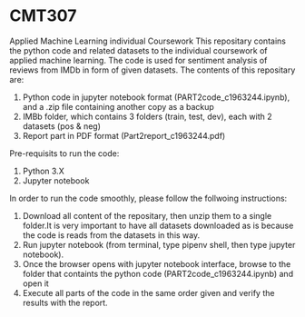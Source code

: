 # CMT307
Applied Machine Learning individual Coursework
This repositary contains the python code and related datasets to the individual coursework of applied machine learning.
The code is used for sentiment analysis of reviews from IMDb in form of given datasets.
The contents of this repositary are:
1. Python code in jupyter notebook format (PART2code_c1963244.ipynb), and a .zip file containing another copy as a backup
2. IMBb folder, which contains 3 folders (train, test, dev), each with 2 datasets (pos & neg)
3. Report part in PDF format (Part2report_c1963244.pdf)

Pre-requisits to run the code:
1. Python 3.X
2. Jupyter notebook


In order to run the code smoothly, please follow the follwoing instructions:
1. Download all content of the repositary, then unzip them to a single folder.It is very important to have all datasets downloaded as is because the code is reads from the datasets in this way.
2. Run jupyter notebook (from terminal, type pipenv shell, then type jupyter notebook).
3. Once the browser opens with jupyter notebook interface, browse to the folder that containts the python code (PART2code_c1963244.ipynb) and open it
4. Execute all parts of the code in the same order given and verify the results with the report.
